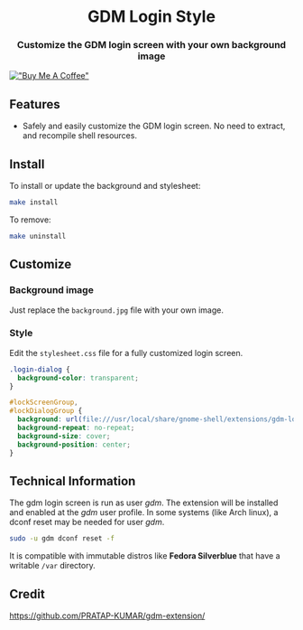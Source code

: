 <h1 align="center">GDM Login Style</h1>

<h3 align="center">Customize the GDM login screen with your own background image</h3>

[!["Buy Me A Coffee"](https://www.buymeacoffee.com/assets/img/custom_images/orange_img.png)](https://www.buymeacoffee.com/icedman)

## Features

* Safely and easily customize the GDM login screen. No need to extract, and recompile shell resources.

## Install

To install or update the background and stylesheet:

```sh
make install
```

To remove:

```sh
make uninstall
```

## Customize

### Background image

Just replace the `background.jpg` file with your own image.

### Style

Edit the `stylesheet.css` file for a fully customized login screen.

```css
.login-dialog {
  background-color: transparent;
}

#lockScreenGroup,
#lockDialogGroup {
  background: url(file:///usr/local/share/gnome-shell/extensions/gdm-login-style@icedman.github.com/background.jpg);
  background-repeat: no-repeat;
  background-size: cover;
  background-position: center;
}
```

## Technical Information

The gdm login screen is run as user *gdm*. The extension will be installed and enabled at the *gdm* user profile. In some systems (like Arch linux), a dconf reset may be needed for user *gdm*.

```sh
sudo -u gdm dconf reset -f
```

It is compatible with immutable distros like **Fedora Silverblue** that have a writable `/var` directory.

## Credit

<https://github.com/PRATAP-KUMAR/gdm-extension/>
